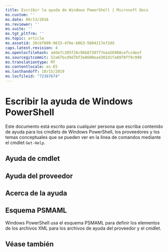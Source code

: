 ```yaml
---
title: Escribir la ayuda de Windows PowerShell | Microsoft Docs
ms.custom: ''
ms.date: 09/13/2016
ms.reviewer: ''
ms.suite: ''
ms.tgt_pltfrm: ''
ms.topic: article
ms.assetid: 20cbf009-9633-476e-b0b3-5604117ef2dd
caps.latest.revision: 4
ms.openlocfilehash: adde7c205f26c9bb87307f7eaa56988cefccdeaf
ms.sourcegitcommit: 52a67bcd9d7bf3e8600ea4302d1fa8970ff9c998
ms.translationtype: MT
ms.contentlocale: es-ES
ms.lasthandoff: 10/15/2019
ms.locfileid: "72367674"
---
```

# <a name="writing-windows-powershell-help"></a>Escribir la ayuda de Windows PowerShell

Este documento está escrito para cualquier persona que escriba contenido de ayuda para los cmdlets de Windows PowerShell, los proveedores y los temas conceptuales que se pueden ver en la línea de comandos mediante el cmdlet `Get-Help`.

## <a name="cmdlet-help"></a>Ayuda de cmdlet

## <a name="provider-help"></a>Ayuda del proveedor

## <a name="about-help"></a>Acerca de la ayuda

## <a name="psmaml-schema"></a>Esquema PSMAML

 Windows PowerShell usa el esquema PSMAML para definir los elementos de los archivos XML para los archivos de ayuda del proveedor y el cmdlet.

## <a name="see-also"></a>Véase también
